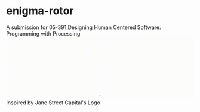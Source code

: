 # enigma-rotor
A submission for 05-391 Designing Human Centered Software: Programming with Processing
![](.resources/enigma_rotor_demo.gif)
Inspired by Jane Street Capital's Logo

